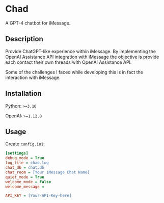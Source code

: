 # Chad
A GPT-4 chatbot for iMessage.

## Description
Provide ChatGPT-like experience within iMessage. 
By implementing the OpenAI Assistance API integration with iMessage the 
objective is provide each contact their own threads with OpenAI Assistance API.

Some of the challenges I faced while developing this is in fact the interaction 
with iMessage. 


## Installation
Python: `>=3.10`

OpenAI: `>=1.12.0`


## Usage

Create `config.ini`:
```ini
[settings]
debug_mode = True
log_file = chad.log
chat_db = chat.db
chat_room = [Your iMessage Chat Name]
quiet_mode = True
welcome_mode = False
welcome_message = 

API_KEY = [Your-API-Key-here]
```
